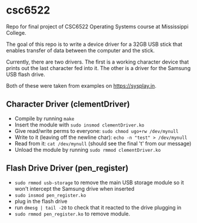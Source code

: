 # csc6522
Repo for final project of CSC6522 Operating Systems course at Mississippi College.

The goal of this repo is to write a device driver for a 32GB USB stick that 
enables transfer of data between the computer and the stick.

Currently, there are two drivers. The first is a working character
device that prints out the last character fed into it. The other is
a driver for the Samsung USB flash drive.

Both of these were taken from examples on https://sysplay.in.

## Character Driver (clementDriver)
- Compile by running `make`
- Insert the module with `sudo insmod clementDriver.ko`
- Give read/write perms to everyone: `sudo chmod ugo+rw /dev/mynull`
- Write to it (leaving off the newline char): `echo -n "test" > /dev/mynull` 
- Read from it: `cat /dev/mynull` (should see the final 't' from our message)
- Unload the module by running `sudo rmmod clementDriver.ko`

## Flash Drive Driver (pen_register) 
- `sudo rmmod usb-storage` to remove the main USB storage module so it won't
intercept the Samsung drive when inserted
- `sudo insmod pen_register.ko`
- plug in the flash drive
- run `dmesg | tail -20` to check that it reacted to the drive plugging in
- `sudo rmmod pen_register.ko` to remove module.

